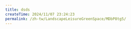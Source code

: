 ```yaml
---
title: dsds
createTime: 2024/11/07 23:24:23
permalink: /zh-tw/LandscapeLeisureGreenSpace/MDbP8tg5/
---
```

